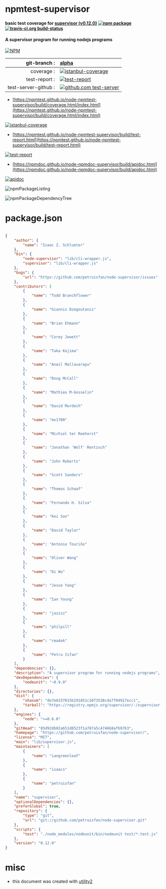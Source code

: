 # npmtest-supervisor

#### basic test coverage for  [supervisor (v0.12.0)](https://github.com/petruisfan/node-supervisor/)  [![npm package](https://img.shields.io/npm/v/npmtest-supervisor.svg?style=flat-square)](https://www.npmjs.org/package/npmtest-supervisor) [![travis-ci.org build-status](https://api.travis-ci.org/npmtest/node-npmtest-supervisor.svg)](https://travis-ci.org/npmtest/node-npmtest-supervisor)

#### A supervisor program for running nodejs programs

[![NPM](https://nodei.co/npm/supervisor.png?downloads=true&downloadRank=true&stars=true)](https://www.npmjs.com/package/supervisor)

| git-branch : | [alpha](https://github.com/npmtest/node-npmtest-supervisor/tree/alpha)|
|--:|:--|
| coverage : | [![istanbul-coverage](https://npmtest.github.io/node-npmtest-supervisor/build/coverage.badge.svg)](https://npmtest.github.io/node-npmtest-supervisor/build/coverage.html/index.html)|
| test-report : | [![test-report](https://npmtest.github.io/node-npmtest-supervisor/build/test-report.badge.svg)](https://npmtest.github.io/node-npmtest-supervisor/build/test-report.html)|
| test-server-github : | [![github.com test-server](https://npmtest.github.io/node-npmtest-supervisor/GitHub-Mark-32px.png)](https://npmtest.github.io/node-npmtest-supervisor/build/app/index.html) | | build-artifacts : | [![build-artifacts](https://npmtest.github.io/node-npmtest-supervisor/glyphicons_144_folder_open.png)](https://github.com/npmtest/node-npmtest-supervisor/tree/gh-pages/build)|

- [https://npmtest.github.io/node-npmtest-supervisor/build/coverage.html/index.html](https://npmtest.github.io/node-npmtest-supervisor/build/coverage.html/index.html)

[![istanbul-coverage](https://npmtest.github.io/node-npmtest-supervisor/build/screenCapture.buildCi.browser.%252Ftmp%252Fbuild%252Fcoverage.lib.html.png)](https://npmtest.github.io/node-npmtest-supervisor/build/coverage.html/index.html)

- [https://npmtest.github.io/node-npmtest-supervisor/build/test-report.html](https://npmtest.github.io/node-npmtest-supervisor/build/test-report.html)

[![test-report](https://npmtest.github.io/node-npmtest-supervisor/build/screenCapture.buildCi.browser.%252Ftmp%252Fbuild%252Ftest-report.html.png)](https://npmtest.github.io/node-npmtest-supervisor/build/test-report.html)

- [https://npmdoc.github.io/node-npmdoc-supervisor/build/apidoc.html](https://npmdoc.github.io/node-npmdoc-supervisor/build/apidoc.html)

[![apidoc](https://npmdoc.github.io/node-npmdoc-supervisor/build/screenCapture.buildCi.browser.%252Ftmp%252Fbuild%252Fapidoc.html.png)](https://npmdoc.github.io/node-npmdoc-supervisor/build/apidoc.html)

![npmPackageListing](https://npmtest.github.io/node-npmtest-supervisor/build/screenCapture.npmPackageListing.svg)

![npmPackageDependencyTree](https://npmtest.github.io/node-npmtest-supervisor/build/screenCapture.npmPackageDependencyTree.svg)



# package.json

```json

{
    "author": {
        "name": "Isaac Z. Schlueter"
    },
    "bin": {
        "node-supervisor": "lib/cli-wrapper.js",
        "supervisor": "lib/cli-wrapper.js"
    },
    "bugs": {
        "url": "https://github.com/petruisfan/node-supervisor/issues"
    },
    "contributors": [
        {
            "name": "Todd Branchflower"
        },
        {
            "name": "Giannis Dzegoutanis"
        },
        {
            "name": "Brian Ehmann"
        },
        {
            "name": "Corey Jewett"
        },
        {
            "name": "Taka Kojima"
        },
        {
            "name": "Aneil Mallavarapu"
        },
        {
            "name": "Doug McCall"
        },
        {
            "name": "Mathieu M-Gosselin"
        },
        {
            "name": "David Murdoch"
        },
        {
            "name": "mx1700"
        },
        {
            "name": "Michiel ter Reehorst"
        },
        {
            "name": "Jonathan 'Wolf' Rentzsch"
        },
        {
            "name": "John Roberts"
        },
        {
            "name": "Scott Sanders"
        },
        {
            "name": "Thomas Schaaf"
        },
        {
            "name": "Fernando H. Silva"
        },
        {
            "name": "Kei Son"
        },
        {
            "name": "David Taylor"
        },
        {
            "name": "Antonio Touriño"
        },
        {
            "name": "Oliver Wong"
        },
        {
            "name": "Di Wu"
        },
        {
            "name": "Jesse Yang"
        },
        {
            "name": "Ian Young"
        },
        {
            "name": "jazzzz"
        },
        {
            "name": "philpill"
        },
        {
            "name": "rma4ok"
        },
        {
            "name": "Petru Isfan"
        }
    ],
    "dependencies": {},
    "description": "A supervisor program for running nodejs programs",
    "devDependencies": {
        "nodeunit": "~0.9.0"
    },
    "directories": {},
    "dist": {
        "shasum": "de7e6337015b291851c10f3538c4a7f04917ecc1",
        "tarball": "https://registry.npmjs.org/supervisor/-/supervisor-0.12.0.tgz"
    },
    "engines": {
        "node": ">=0.6.0"
    },
    "gitHead": "85d92db02a651d8523f1a787a5c474668afb97b3",
    "homepage": "https://github.com/petruisfan/node-supervisor/",
    "license": "MIT",
    "main": "lib/supervisor.js",
    "maintainers": [
        {
            "name": "iangreenleaf"
        },
        {
            "name": "isaacs"
        },
        {
            "name": "petruisfan"
        }
    ],
    "name": "supervisor",
    "optionalDependencies": {},
    "preferGlobal": true,
    "repository": {
        "type": "git",
        "url": "git://github.com/petruisfan/node-supervisor.git"
    },
    "scripts": {
        "test": "./node_modules/nodeunit/bin/nodeunit test/*.test.js"
    },
    "version": "0.12.0"
}
```



# misc
- this document was created with [utility2](https://github.com/kaizhu256/node-utility2)
